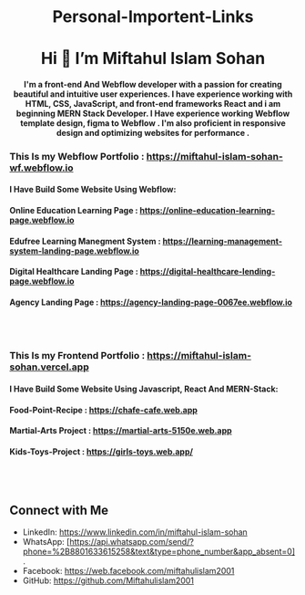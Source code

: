 

<h1 align="center">Personal-Importent-Links</h1>

<h1 align="center">Hi 👋 I’m Miftahul Islam Sohan</h1>
<h4 align="center">I'm a front-end And Webflow developer with a passion for creating beautiful and intuitive user experiences. I have experience working with HTML, CSS, JavaScript, and front-end frameworks React and i am beginning MERN Stack Developer. I Have experience working Webflow template design, figma to Webflow . I'm also proficient in responsive design and optimizing websites for performance .</h4>



### This Is my Webflow Portfolio : https://miftahul-islam-sohan-wf.webflow.io
#### I Have Build Some Website Using Webflow:
#### Online Education Learning Page : https://online-education-learning-page.webflow.io
#### Edufree Learning Manegment System : https://learning-management-system-landing-page.webflow.io
#### Digital Healthcare Landing Page : https://digital-healthcare-lending-page.webflow.io
#### Agency Landing Page :  https://agency-landing-page-0067ee.webflow.io
<br>
<br>

### This Is my Frontend Portfolio : https://miftahul-islam-sohan.vercel.app
#### I Have Build Some Website Using Javascript, React And MERN-Stack:
#### Food-Point-Recipe : https://chafe-cafe.web.app
#### Martial-Arts Project : https://martial-arts-5150e.web.app
#### Kids-Toys-Project : https://girls-toys.web.app/
<br>
<br>


## Connect with Me
- LinkedIn: https://www.linkedin.com/in/miftahul-islam-sohan
- WhatsApp: [https://api.whatsapp.com/send/?phone=%2B8801633615258&text&type=phone_number&app_absent=0].
- Facebook: https://web.facebook.com/miftahulislam2001
- GitHub: https://github.com/Miftahulislam2001
